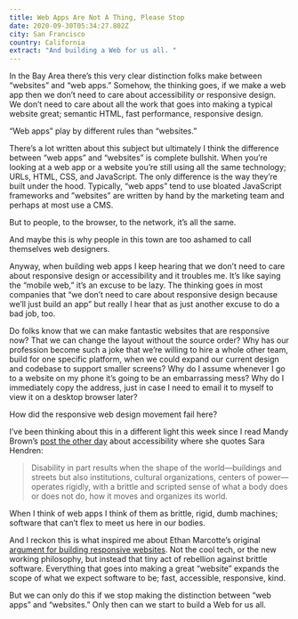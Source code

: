 ```yaml
---
title: Web Apps Are Not A Thing, Please Stop
date: 2020-09-30T05:34:27.802Z
city: San Francisco
country: California
extract: "And building a Web for us all. "
---
```

In the Bay Area there’s this very clear distinction folks make between “websites” and “web apps.” Somehow, the thinking goes, if we make a web app then we don’t need to care about accessibility or responsive design. We don’t need to care about all the work that goes into making a typical website great; semantic HTML, fast performance, responsive design.

“Web apps” play by different rules than “websites.”

There’s a lot written about this subject but ultimately I think the difference between “web apps” and “websites” is complete bullshit. When you’re looking at a web app or a website you’re still using all the same technology; URLs, HTML, CSS, and JavaScript. The only difference is the way they’re built under the hood. Typically, “web apps” tend to use bloated JavaScript frameworks and ”websites” are written by hand by the marketing team and perhaps at most use a CMS. 

But to people, to the browser, to the network, it’s all the same.

And maybe this is why people in this town are too ashamed to call themselves web designers. 

Anyway, when building web apps I keep hearing that we don’t need to care about responsive design or accessibility and it troubles me. It’s like saying the “mobile web,” it’s an excuse to be lazy. The thinking goes in most companies that “we don’t need to care about responsive design because we’ll just build an app” but really I hear that as just another excuse to do a bad job, too.

Do folks know that we can make fantastic websites that are responsive now? That we can change the layout without the source order? Why has our profession become such a joke that we’re willing to hire a whole other team, build for one specific platform, when we could expand our current design and codebase to support smaller screens? Why do I assume whenever I go to a website on my phone it’s going to be an embarrassing mess? Why do I immediately copy the address, just in case I need to email it to myself to view it on a desktop browser later?

How did the responsive web design movement fail here?

I’ve been thinking about this in a different light this week since I read Mandy Brown’s [post the other day](https://aworkinglibrary.com/writing/misfits) about accessibility where she quotes Sara Hendren:

> Disability in part results when the shape of the world—buildings and streets but also institutions, cultural organizations, centers of power—operates rigidly, with a brittle and scripted sense of what a body does or does not do, how it moves and organizes its world.

When I think of web apps I think of them as brittle, rigid, dumb machines; software that can’t flex to meet us here in our bodies.

And I reckon this is what inspired me about Ethan Marcotte’s original [argument for building responsive websites](https://alistapart.com/article/responsive-web-design/). Not the cool tech, or the new working philosophy, but instead that tiny act of rebellion against brittle software. Everything that goes into making a great “website” expands the scope of what we expect software to be; fast, accessible, responsive, kind. 

But we can only do this if we stop making the distinction between “web apps” and “websites.” Only then can we start to build a Web for us all. 